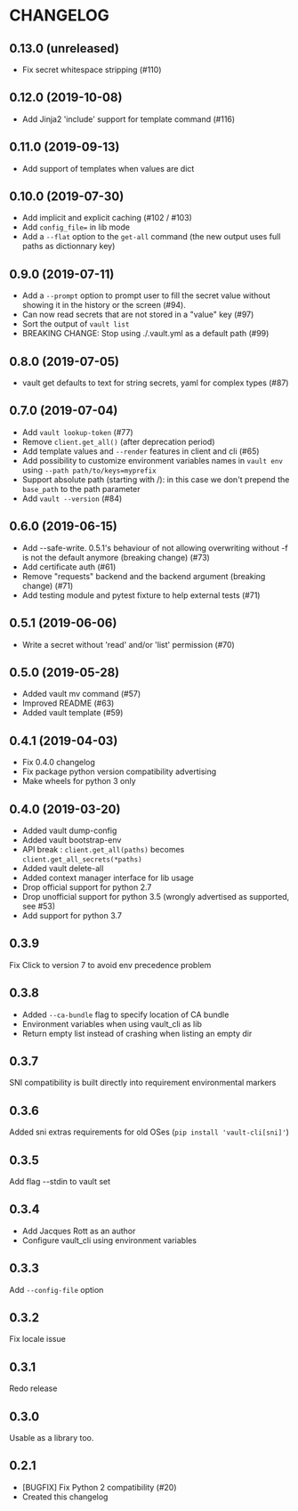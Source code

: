 CHANGELOG
=========

0.13.0 (unreleased)
-------------------

- Fix secret whitespace stripping (#110)

0.12.0 (2019-10-08)
-------------------

- Add Jinja2 'include' support for template command (#116)

0.11.0 (2019-09-13)
-------------------

- Add support of templates when values are dict

0.10.0 (2019-07-30)
-------------------

- Add implicit and explicit caching (#102 / #103)
- Add `config_file=` in lib mode
- Add a `--flat` option to the `get-all` command (the new output uses full paths as dictionnary key)

0.9.0 (2019-07-11)
------------------

- Add a `--prompt` option to prompt user to fill the secret value without showing it in the history or the screen (#94).
- Can now read secrets that are not stored in a "value" key (#97)
- Sort the output of `vault list`
- BREAKING CHANGE: Stop using ./.vault.yml as a default path (#99)

0.8.0 (2019-07-05)
------------------

- vault get defaults to text for string secrets, yaml for complex types (#87)

0.7.0 (2019-07-04)
------------------

- Add `vault lookup-token` (#77)
- Remove `client.get_all()` (after deprecation period)
- Add template values and `--render` features in client and cli (#65)
- Add possibility to customize environment variables names in `vault env` using
  `--path path/to/keys=myprefix`
- Support absolute path (starting with /): in this case we don't prepend
  the `base_path` to the path parameter
- Add `vault --version` (#84)

0.6.0 (2019-06-15)
------------------

- Add --safe-write. 0.5.1's behaviour of not allowing overwriting without -f is not the default anymore (breaking change) (#73)
- Add certificate auth (#61)
- Remove "requests" backend and the backend argument (breaking change) (#71)
- Add testing module and pytest fixture to help external tests (#71)

0.5.1 (2019-06-06)
------------------

- Write a secret without 'read' and/or 'list' permission (#70)

0.5.0 (2019-05-28)
------------------

- Added vault mv command (#57)
- Improved README (#63)
- Added vault template (#59)

0.4.1 (2019-04-03)
------------------

- Fix 0.4.0 changelog
- Fix package python version compatibility advertising
- Make wheels for python 3 only

0.4.0 (2019-03-20)
------------------

- Added vault dump-config
- Added vault bootstrap-env
- API break : `client.get_all(paths)` becomes `client.get_all_secrets(*paths)`
- Added vault delete-all
- Added context manager interface for lib usage
- Drop official support for python 2.7
- Drop unofficial support for python 3.5 (wrongly advertised as supported, see #53)
- Add support for python 3.7

0.3.9
-----

Fix Click to version 7 to avoid env precedence problem

0.3.8
-----

- Added `--ca-bundle` flag to specify location of CA bundle
- Environment variables when using vault_cli as lib
- Return empty list instead of crashing when listing an empty dir

0.3.7
-----

SNI compatibility is built directly into requirement environmental markers

0.3.6
-----

Added sni extras requirements for old OSes (`pip install 'vault-cli[sni]'`)

0.3.5
-----

Add flag --stdin to vault set

0.3.4
-----

- Add Jacques Rott as an author
- Configure vault_cli using environment variables

0.3.3
-----

Add `--config-file` option

0.3.2
-----

Fix locale issue

0.3.1
-----

Redo release

0.3.0
-----

Usable as a library too.

0.2.1
-----

* [BUGFIX] Fix Python 2 compatibility (#20)
* Created this changelog
